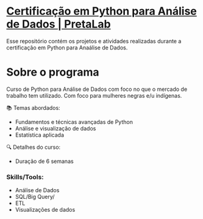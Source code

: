 # [Certificação em Python para Análise de Dados | PretaLab]([https://www.laboratoria.la/br/certificacao-analise-de-dados](https://www.pretalab.com/))

Esse repositório contém os projetos e atividades realizadas durante a certificação em Python para Anaálise de Dados.

# Sobre o programa

Curso de Python para Análise de Dados com foco no que o mercado de trabalho tem utilizado. Com foco para mulheres negras e/u indígenas. 

📚 Temas abordados:
- Fundamentos e técnicas avançadas de Python
- Análise e visualização de dados
- Estatística aplicada

🔍 Detalhes do curso:
- Duração de 6 semanas

### **Skills/Tools**: 
- Análise de Dados
- SQL/Big Query/
- ETL
- Visualizações de dados
